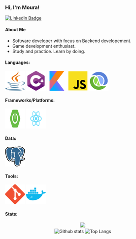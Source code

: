 <div>
<h3>Hi, I'm Moura!</h3>

[![Linkedin Badge](https://img.shields.io/badge/-LinkedIn-blue?style=flat-square&logo=Linkedin&logoColor=white&link=https://www.linkedin.com/in/genival-jos%C3%A9-6388aa158)](https://www.linkedin.com/in/genival-jos%C3%A9-6388aa158) 
</div>

#### About Me
- Software developer with focus on Backend developement.
- Game development enthusiast.
- Study and practice. Learn by doing.

#### Languages:
<div>
  <img width=64 height=64 src="https://github.com/moura1001/moura1001/blob/main/src/java.png">
  <img width=64 height=64 src="https://github.com/moura1001/moura1001/blob/main/src/csharp.png">
  <img width=64 height=64 src="https://github.com/moura1001/moura1001/blob/main/src/kotlin.png">
  <img width=64 height=64 src="https://github.com/moura1001/moura1001/blob/main/src/javascript.png">
  <img width=64 height=64 src="https://github.com/moura1001/moura1001/blob/main/src/clojure.png">
</div>

#### Frameworks/Platforms:
<div>
  <img width=64 height=64 src="https://github.com/moura1001/moura1001/blob/main/src/spring-boot.png">
  <img width=64 height=64 src="https://github.com/moura1001/moura1001/blob/main/src/react.png">
</div>

#### Data:
<div>
  <img width=64 height=64 src="https://github.com/moura1001/moura1001/blob/main/src/postgresql.png">
</div>

#### Tools:
<div>
  <img width=64 height=64 src="https://github.com/moura1001/moura1001/blob/main/src/git.png">
  <img width=64 height=64 src="https://github.com/moura1001/moura1001/blob/main/src/docker.png">
</div>

#### Stats:  
<div align="center">
  <!-- thropy -->
  <div>
    <img src="https://github-profile-trophy.vercel.app/?username=moura1001&column=7&theme=onedark"/>
  </div>
  
  <!-- status codes -->
  <div>
    <img align="center" height="164px" alt="Github stats" src="https://github-readme-stats.vercel.app/api?username=moura1001&count_private=true&show_icons=true&theme=tokyonight" />
    <img align="center" height="164px" alt="Top Langs" src="https://github-readme-stats.vercel.app/api/top-langs/?username=moura1001&layout=compact&hide=HTML,Python,CSS,Objective-C&langs_count=8&theme=tokyonight" />
  </div>
</div>

